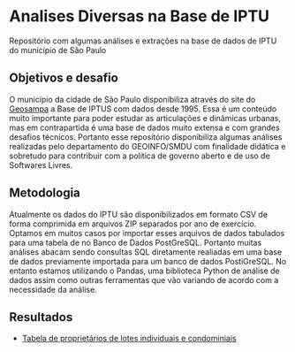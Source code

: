 # Analises Diversas na Base de IPTU

Repositório com algumas análises e extrações na base de dados de IPTU do município de São Paulo

## Objetivos e desafio

O município da cidade de São Paulo disponibiliza através do site do [Geosampa](http://geosampa.prefeitura.sp.gov.br/PaginasPublicas/_SBC.aspx) a Base de IPTUS com dados desde 1995. Essa é um conteúdo muito importante para poder estudar as articulações e dinâmicas urbanas, mas em contrapartida é uma base de dados muito extensa e com grandes desafios técnicos. Portanto esse repositório disponibiliza algumas análises realizadas pelo departamento do GEOINFO/SMDU com finalidade didática e sobretudo para contribuir com a política de governo aberto e de uso de Softwares Livres.

## Metodologia

Atualmente os dados do IPTU são disponibilizados em formato CSV de forma comprimida em arquivos ZIP separados por ano de exercício. Optamos em muitos casos por importar esses arquivos de dados tabulados para uma tabela de no Banco de Dados PostGreSQL. Portanto muitas análises abacam sendo consultas SQL diretamente realiadas em uma base de dados previamente importada para um banco de dados PostiGreSQL.
No entanto estamos utilizando o Pandas, uma biblioteca Python de análise de dados assim como outras ferramentas que vão variando de acordo com a necessidade da análise.

## Resultados

- [Tabela de proprietários de lotes individuais e condominiais](geoinfo-smdu/Analises-Diversas-na-Base-de-IPTU/tree/master/lotes-condominiais-individuais)